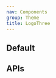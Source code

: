 ```yaml
---
nav: Components
group: Theme
title: LogoThree
---
```


## Default

<code src="./demos/index.tsx" nopadding></code>

## APIs

<API></API>
